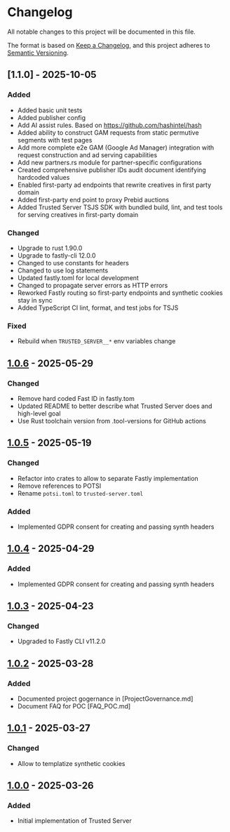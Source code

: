 
# Changelog

All notable changes to this project will be documented in this file.

The format is based on [Keep a Changelog](https://keepachangelog.com/en/1.1.0/),
and this project adheres to [Semantic Versioning](https://semver.org/spec/v2.0.0.html).

## [1.1.0] - 2025-10-05

### Added
- Added basic unit tests
- Added publisher config
- Add AI assist rules. Based on https://github.com/hashintel/hash
- Added ability to construct GAM requests from static permutive segments with test pages
- Add more complete e2e GAM (Google Ad Manager) integration with request construction and ad serving capabilities
- Add new partners.rs module for partner-specific configurations
- Created comprehensive publisher IDs audit document identifying hardcoded values
- Enabled first-party ad endpoints that rewrite creatives in first party domain
- Added first-party end point to proxy Prebid auctions
- Added Trusted Server TSJS SDK with bundled build, lint, and test tools for serving creatives in first-party domain

### Changed
- Upgrade to rust 1.90.0
- Upgrade to fastly-cli 12.0.0
- Changed to use constants for headers
- Changed to use log statements
- Updated fastly.toml for local development
- Changed to propagate server errors as HTTP errors
- Reworked Fastly routing so first-party endpoints and synthetic cookies stay in sync
- Added TypeScript CI lint, format, and test jobs for TSJS

### Fixed
- Rebuild when `TRUSTED_SERVER__*` env variables change

## [1.0.6] - 2025-05-29

### Changed
- Remove hard coded Fast ID in fastly.tom
- Updated README to better describe what Trusted Server does and high-level goal
- Use Rust toolchain version from .tool-versions for GitHub actions 

## [1.0.5] - 2025-05-19

### Changed

- Refactor into crates to allow to separate Fastly implementation
- Remove references to POTSI
- Rename `potsi.toml` to `trusted-server.toml`

### Added

- Implemented GDPR consent for creating and passing synth headers

## [1.0.4] - 2025-04-29

### Added

- Implemented GDPR consent for creating and passing synth headers

## [1.0.3] - 2025-04-23

### Changed

- Upgraded to Fastly CLI v11.2.0

## [1.0.2] - 2025-03-28

### Added
- Documented project gogernance in [ProjectGovernance.md]
- Document FAQ for POC [FAQ_POC.md]

## [1.0.1] - 2025-03-27

### Changed

- Allow to templatize synthetic cookies

## [1.0.0] - 2025-03-26

### Added

- Initial implementation of Trusted Server

[Unreleased]:https://github.com/IABTechLab/trusted-server/compare/v1.0.6...HEAD
[1.0.6]:https://github.com/IABTechLab/trusted-server/compare/v1.0.5...v1.0.6
[1.0.5]:https://github.com/IABTechLab/trusted-server/compare/v1.0.4...v1.0.5
[1.0.4]:https://github.com/IABTechLab/trusted-server/compare/v1.0.3...v1.0.4
[1.0.3]:https://github.com/IABTechLab/trusted-server/compare/v1.0.2...v1.0.3
[1.0.2]:https://github.com/IABTechLab/trusted-server/compare/v1.0.1...v1.0.2
[1.0.1]:https://github.com/IABTechLab/trusted-server/compare/v1.0.0...v1.0.1
[1.0.0]:https://github.com/IABTechLab/trusted-server/releases/tag/v1.0.0

